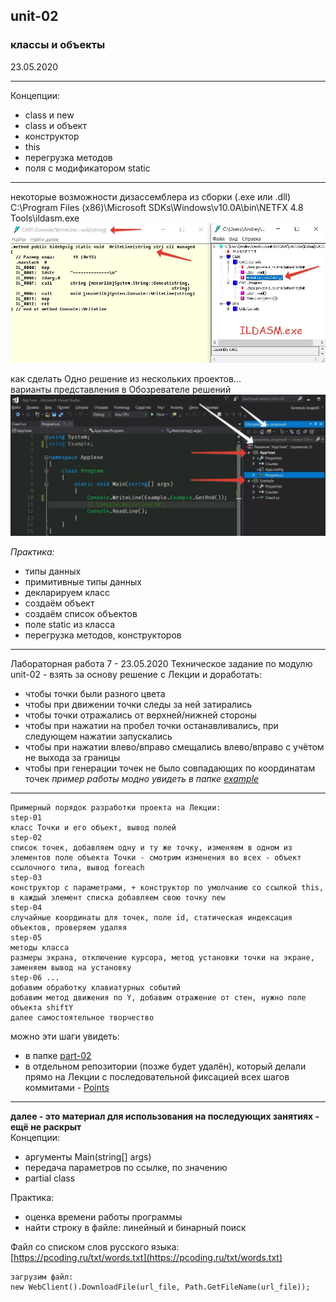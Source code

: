 ## unit-02
### классы и объекты

23.05.2020  

---

Концепции:  
* class и new
* class и объект
* конструктор
* this
* перегрузка методов
* поля с модификатором static

---

некоторые возможности дизассемблера из сборки (.exe или .dll)  
C:\Program Files (x86)\Microsoft SDKs\Windows\v10.0A\bin\NETFX 4.8 Tools\ildasm.exe  
![ILDASM.jpg](ILDASM.jpg)

как сделать Одно решение из нескольких проектов...  
варианты представления в Обозревателе решений  
![projects.jpg](projects.jpg)


_Практика:_

* типы данных
* примитивные типы данных
* декларируем класс
* создаём объект
* создаём список объектов
* поле static из класса
* перегрузка методов, конструкторов

---

Лабораторная работа 7 - 23.05.2020
Техническое задание по модулю unit-02 - взять за основу решение с Лекции и доработать:  
* чтобы точки были разного цвета
* чтобы при движении точки следы за ней затирались
* чтобы точки отражались от верхней/нижней стороны
* чтобы при нажатии на пробел точки останавливались, при следующем нажатии запускались
* чтобы при нажатии влево/вправо смещались влево/вправо с учётом не выхода за границы
* чтобы при генерации точек не было совпадающих по координатам точек
_пример работы модно увидеть в папке [example](https://github.com/permCoding/se-20/tree/master/unit-02/example)_  

--- 

```
Примерный порядок разработки проекта на Лекции:
step-01
класс Точки и его объект, вывод полей
step-02
список точек, добавляем одну и ту же точку, изменяем в одном из элементов поле объекта Точки - смотрим изменения во всех - объект ссылочного типа, вывод foreach
step-03
конструктор с параметрами, + конструктор по умолчанию со ссылкой this, в каждый элемент списка добавляем свою точку new
step-04
случайные координаты для точек, поле id, статическая индексация объектов, проверяем удаляя
step-05
методы класса
размеры экрана, отключение курсора, метод установки точки на экране, заменяем вывод на установку
step-06 ...
добавим обработку клавиатурных событий
добавим метод движения по Y, добавим отражение от стен, нужно поле объекта shiftY
далее самостоятельное творчество
```

можно эти шаги увидеть:
- в папке [part-02](https://github.com/permCoding/se-20/tree/master/unit-02/example)  
- в отдельном репозитории (позже будет удалён), который делали прямо на Лекции с последовательной фиксацией всех шагов коммитами - [Points](https://github.com/permCoding/Points)
  
  
---

**далее - это материал для использования на последующих занятиях - ещё не раскрыт**  
Концепции:  
* аргументы Main(string[] args)
* передача параметров по ссылке, по значению
* partial class


Практика:  
* оценка времени работы программы
* найти строку в файле: линейный и бинарный поиск

Файл со списком слов русского языка:  
[https://pcoding.ru/txt/words.txt](https://pcoding.ru/txt/words.txt)  

```
загрузим файл:	
new WebClient().DownloadFile(url_file, Path.GetFileName(url_file));
```
